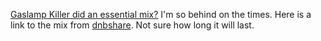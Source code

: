---
layout: post
wordpress_id: 1599
wordpress_url: http://noesbueno.com/?p=1599
date: '2013-04-08 13:53:25 -0500'
date_gmt: '2013-04-08 18:53:25 -0500'
body: |
  <p><a href="http://www.bbc.co.uk/programmes/b01nyvmm">Gaslamp Killer did an essential mix?</a>  I'm so behind on the times.  Here is a link to the mix from <a href="http://dnbshare.com/download/The_Gaslamp_Killer_-_Essential_Mix_BBC_Radio_1_12-01-2012.mp3.html">dnbshare</a>. Not sure how long it will last.</p>
---